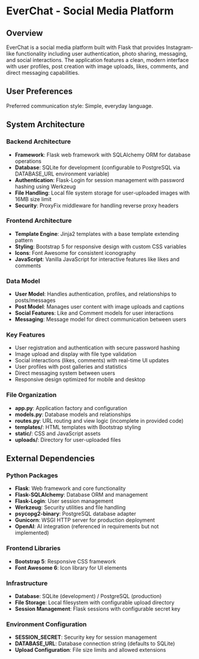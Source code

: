 # EverChat - Social Media Platform

## Overview

EverChat is a social media platform built with Flask that provides Instagram-like functionality including user authentication, photo sharing, messaging, and social interactions. The application features a clean, modern interface with user profiles, post creation with image uploads, likes, comments, and direct messaging capabilities.

## User Preferences

Preferred communication style: Simple, everyday language.

## System Architecture

### Backend Architecture
- **Framework**: Flask web framework with SQLAlchemy ORM for database operations
- **Database**: SQLite for development (configurable to PostgreSQL via DATABASE_URL environment variable)
- **Authentication**: Flask-Login for session management with password hashing using Werkzeug
- **File Handling**: Local file system storage for user-uploaded images with 16MB size limit
- **Security**: ProxyFix middleware for handling reverse proxy headers

### Frontend Architecture
- **Template Engine**: Jinja2 templates with a base template extending pattern
- **Styling**: Bootstrap 5 for responsive design with custom CSS variables
- **Icons**: Font Awesome for consistent iconography
- **JavaScript**: Vanilla JavaScript for interactive features like likes and comments

### Data Model
- **User Model**: Handles authentication, profiles, and relationships to posts/messages
- **Post Model**: Manages user content with image uploads and captions
- **Social Features**: Like and Comment models for user interactions
- **Messaging**: Message model for direct communication between users

### Key Features
- User registration and authentication with secure password hashing
- Image upload and display with file type validation
- Social interactions (likes, comments) with real-time UI updates
- User profiles with post galleries and statistics
- Direct messaging system between users
- Responsive design optimized for mobile and desktop

### File Organization
- **app.py**: Application factory and configuration
- **models.py**: Database models and relationships
- **routes.py**: URL routing and view logic (incomplete in provided code)
- **templates/**: HTML templates with Bootstrap styling
- **static/**: CSS and JavaScript assets
- **uploads/**: Directory for user-uploaded files

## External Dependencies

### Python Packages
- **Flask**: Web framework and core functionality
- **Flask-SQLAlchemy**: Database ORM and management
- **Flask-Login**: User session management
- **Werkzeug**: Security utilities and file handling
- **psycopg2-binary**: PostgreSQL database adapter
- **Gunicorn**: WSGI HTTP server for production deployment
- **OpenAI**: AI integration (referenced in requirements but not implemented)

### Frontend Libraries
- **Bootstrap 5**: Responsive CSS framework
- **Font Awesome 6**: Icon library for UI elements

### Infrastructure
- **Database**: SQLite (development) / PostgreSQL (production)
- **File Storage**: Local filesystem with configurable upload directory
- **Session Management**: Flask sessions with configurable secret key

### Environment Configuration
- **SESSION_SECRET**: Security key for session management
- **DATABASE_URL**: Database connection string (defaults to SQLite)
- **Upload Configuration**: File size limits and allowed extensions